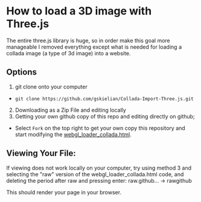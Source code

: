 How to load a 3D image with Three.js
===================================

The entire three.js library is huge, so in order make this goal more manageable I removed everything except what is needed for loading a collada image (a type of 3d image) into a website.

Options
-------


1. git clone onto your computer 
  * `git clone https://github.com/gskielian/Collada-Import-Three.js.git`
2. Downloading as a Zip File and editing locally
3. Getting your own github copy of this repo and editing directly on github;
  * Select `Fork` on the top right to get your own copy this repository and start modifying the [webgl_loader_collada.html](webgl_loader_collada.html).



 

Viewing Your File:
------------------
If viewing does not work locally on your computer, try using method 3 and selecting the "raw" version of the webgl_loader_collada.html code, and deleting the period after raw and pressing enter: raw.github... -> rawgithub

This should render your page in your browser.
